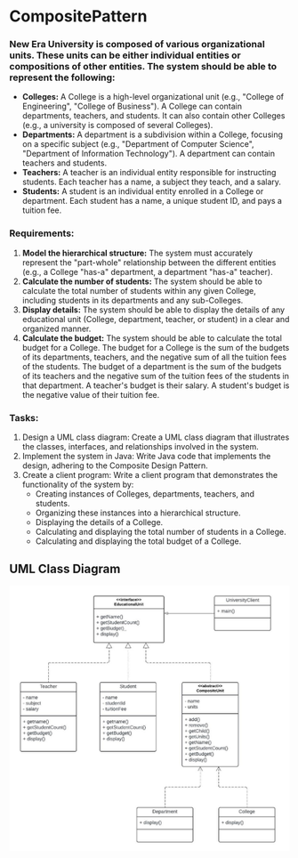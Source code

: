 # CompositePattern

<h3><p>New Era University is composed of various organizational units. These units can be either individual entities or compositions of other entities. The system should be able to represent the following:</p></h3>

* **Colleges:** A College is a high-level organizational unit (e.g., "College of Engineering", "College of Business"). A College can contain departments, teachers, and students. It can also contain other Colleges (e.g., a university is composed of several Colleges).
* **Departments:** A department is a subdivision within a College, focusing on a specific subject (e.g., "Department of Computer Science", "Department of Information Technology"). A department can contain teachers and students.
* **Teachers:** A teacher is an individual entity responsible for instructing students. Each teacher has a name, a subject they teach, and a salary.
* **Students:** A student is an individual entity enrolled in a College or department. Each student has a name, a unique student ID, and pays a tuition fee.

<h3>Requirements:</h3>

1. **Model the hierarchical structure:** The system must accurately represent the "part-whole" relationship between the different entities (e.g., a College "has-a" department, a department "has-a" teacher).
2. **Calculate the number of students:** The system should be able to calculate the total number of students within any given College, including students in its departments and any sub-Colleges.
3. **Display details:** The system should be able to display the details of any educational unit (College, department, teacher, or student) in a clear and organized manner.
4. **Calculate the budget:** The system should be able to calculate the total budget for a College. The budget for a College is the sum of the budgets of its departments, teachers, and the negative sum of all the tuition fees of the students. The budget of a department is the sum of the budgets of its teachers and the negative sum of the tuition fees of the students in that department. A teacher's budget is their salary. A student's budget is the negative value of their tuition fee.

<h3>Tasks:</h3>

1. Design a UML class diagram: Create a UML class diagram that illustrates the classes, interfaces, and relationships involved in the system.
2. Implement the system in Java: Write Java code that implements the design, adhering to the Composite Design Pattern.
3. Create a client program: Write a client program that demonstrates the functionality of the system by:
    * Creating instances of Colleges, departments, teachers, and students.
    * Organizing these instances into a hierarchical structure.
    * Displaying the details of a College.
    * Calculating and displaying the total number of students in a College.
    * Calculating and displaying the total budget of a College.



## UML Class Diagram
![alt text](<Blank diagram (12).jpeg>)

